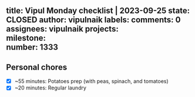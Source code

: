 title:	Vipul Monday checklist | 2023-09-25
state:	CLOSED
author:	vipulnaik
labels:	
comments:	0
assignees:	vipulnaik
projects:	
milestone:	
number:	1333
--
## Personal chores

- [x] ~55 minutes: Potatoes prep (with peas, spinach, and tomatoes)
- [x] ~20 minutes: Regular laundry
